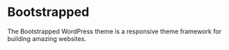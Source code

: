 Bootstrapped
============

The Bootstrapped WordPress theme is a responsive theme framework for building amazing websites.